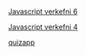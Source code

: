 

[Javascript verkefni 6](https://arijons.github.io/verkefni6/dynamic-filter.html)

[Javascript verkefni 4](https://arijons.github.io/js_verkefni4/verkefni_4.html)


[quizapp](https://arijons.github.io/quiz_app/quiz_app.html)






